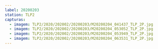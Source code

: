 ```yaml
---
label: 20200203
station: TLP2
capturas:
  - imagem: TLP2/2020/202002/20200203/M20200204_041437_TLP_2P.jpg
  - imagem: TLP2/2020/202002/20200203/M20200204_053052_TLP_2P.jpg
  - imagem: TLP2/2020/202002/20200203/M20200204_053949_TLP_2P.jpg
  - imagem: TLP2/2020/202002/20200203/M20200204_063531_TLP_2P.jpg
---
```

